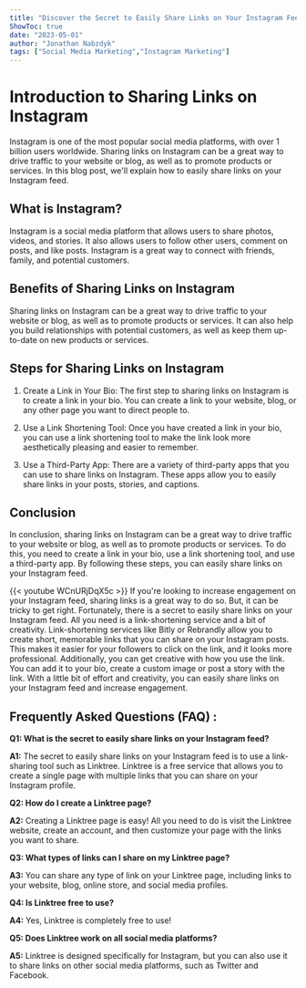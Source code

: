 ```yaml
---
title: "Discover the Secret to Easily Share Links on Your Instagram Feed!"
ShowToc: true 
date: "2023-05-01"
author: "Jonathan Nabzdyk" 
tags: ["Social Media Marketing","Instagram Marketing"]
---
```

# Introduction to Sharing Links on Instagram 

Instagram is one of the most popular social media platforms, with over 1 billion users worldwide. Sharing links on Instagram can be a great way to drive traffic to your website or blog, as well as to promote products or services. In this blog post, we'll explain how to easily share links on your Instagram feed. 

## What is Instagram?

Instagram is a social media platform that allows users to share photos, videos, and stories. It also allows users to follow other users, comment on posts, and like posts. Instagram is a great way to connect with friends, family, and potential customers. 

## Benefits of Sharing Links on Instagram

Sharing links on Instagram can be a great way to drive traffic to your website or blog, as well as to promote products or services. It can also help you build relationships with potential customers, as well as keep them up-to-date on new products or services. 

## Steps for Sharing Links on Instagram

1. Create a Link in Your Bio: The first step to sharing links on Instagram is to create a link in your bio. You can create a link to your website, blog, or any other page you want to direct people to. 

2. Use a Link Shortening Tool: Once you have created a link in your bio, you can use a link shortening tool to make the link look more aesthetically pleasing and easier to remember. 

3. Use a Third-Party App: There are a variety of third-party apps that you can use to share links on Instagram. These apps allow you to easily share links in your posts, stories, and captions. 

## Conclusion 

In conclusion, sharing links on Instagram can be a great way to drive traffic to your website or blog, as well as to promote products or services. To do this, you need to create a link in your bio, use a link shortening tool, and use a third-party app. By following these steps, you can easily share links on your Instagram feed.

{{< youtube WCnURjDqX5c >}} 
If you're looking to increase engagement on your Instagram feed, sharing links is a great way to do so. But, it can be tricky to get right. Fortunately, there is a secret to easily share links on your Instagram feed. All you need is a link-shortening service and a bit of creativity. Link-shortening services like Bitly or Rebrandly allow you to create short, memorable links that you can share on your Instagram posts. This makes it easier for your followers to click on the link, and it looks more professional. Additionally, you can get creative with how you use the link. You can add it to your bio, create a custom image or post a story with the link. With a little bit of effort and creativity, you can easily share links on your Instagram feed and increase engagement.

## Frequently Asked Questions (FAQ) :
**Q1: What is the secret to easily share links on your Instagram feed?**

**A1:** The secret to easily share links on your Instagram feed is to use a link-sharing tool such as Linktree. Linktree is a free service that allows you to create a single page with multiple links that you can share on your Instagram profile.

**Q2: How do I create a Linktree page?**

**A2:** Creating a Linktree page is easy! All you need to do is visit the Linktree website, create an account, and then customize your page with the links you want to share.

**Q3: What types of links can I share on my Linktree page?**

**A3:** You can share any type of link on your Linktree page, including links to your website, blog, online store, and social media profiles.

**Q4: Is Linktree free to use?**

**A4:** Yes, Linktree is completely free to use!

**Q5: Does Linktree work on all social media platforms?**

**A5:** Linktree is designed specifically for Instagram, but you can also use it to share links on other social media platforms, such as Twitter and Facebook.


